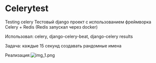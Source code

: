 # Celerytest
Testing celery 
Тестовый django проект с использованием фреймворка Celery + Redis
(Redis запускал через docker)

Использовал: celery, django-celery-beat, django-celery results

Задача: каждые 15 секунд создавать рандомные имена


Реализация:![img_1.png](img_1.png)
